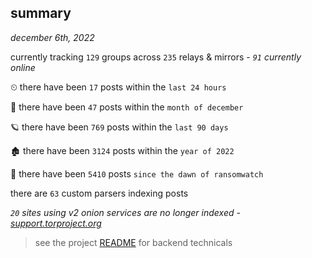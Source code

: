
## summary
_december 6th, 2022_

currently tracking `129` groups across `235` relays & mirrors - _`91` currently online_

⏲ there have been `17` posts within the `last 24 hours`

🦈 there have been `47` posts within the `month of december`

🪐 there have been `769` posts within the `last 90 days`

🏚 there have been `3124` posts within the `year of 2022`

🦕 there have been `5410` posts `since the dawn of ransomwatch`

there are `63` custom parsers indexing posts

_`20` sites using v2 onion services are no longer indexed - [support.torproject.org](https://support.torproject.org/onionservices/v2-deprecation/)_

> see the project [README](https://github.com/joshhighet/ransomwatch#ransomwatch--) for backend technicals
